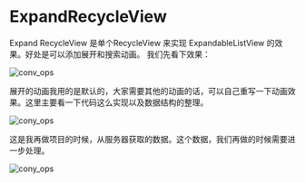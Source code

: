 # ExpandRecycleView
Expand RecycleView 是单个RecycleView 来实现 ExpandableListView 的效果。好处是可以添加展开和搜索动画。
我们先看下效果：



![conv_ops](https://github.com/xiebinJava/ExpandRecycleView/blob/master/A1D798DBA7F818B2E0754FFF84D848E0.gif?raw=true)



展开的动画我用的是默认的，大家需要其他的动画的话，可以自己重写一下动画效果。这里主要看一下代码这么实现以及数据结构的整理。

![cony_ops](https://github.com/xiebinJava/ExpandRecycleView/blob/master/%7D31%5DKJMJI%7DZR9NS%5D558TQM4.png?raw=true)

这是我再做项目的时候，从服务器获取的数据。这个数据，我们再做的时候需要进一步处理。


![cony_ops](https://github.com/xiebinJava/ExpandRecycleView/blob/master/XFORN~H84XUY7EMUKQG61FM.png?raw=true)

